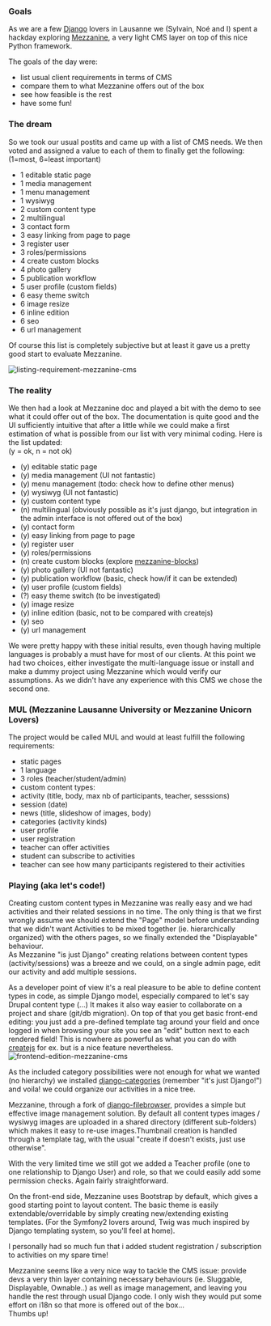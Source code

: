 ### Goals
As we are a few [Django](https://www.djangoproject.com/) lovers in Lausanne we (Sylvain, Noé and I) spent a hackday exploring [Mezzanine](http://mezzanine.jupo.org/), a very light CMS layer on top of this nice Python framework.

The goals of the day were:

* list usual client requirements in terms of CMS
* compare them to what Mezzanine offers out of the box
* see how feasible is the rest
* have some fun!

### The dream

So we took our usual postits and came up with a list of CMS needs. We then voted and assigned a value to each of them to finally get the following: (1=most, 6=least important)

* 1 editable static page
* 1 media management
* 1 menu management
* 1 wysiwyg
* 2 custom content type
* 2 multilingual
* 3 contact form
* 3 easy linking from page to page
* 3 register user
* 3 roles/permissions
* 4 create custom blocks
* 4 photo gallery
* 5 publication workflow
* 5 user profile (custom fields)
* 6 easy theme switch
* 6 image resize
* 6 inline edition
* 6 seo
* 6 url management

Of course this list is completely subjective but at least it gave us a pretty good start to evaluate Mezzanine.

![listing-requirement-mezzanine-cms](/files/images/blog/mezzanine-cms-hackday-50.jpg)

### The reality

We then had a look at Mezzanine doc and played a bit with the demo to see what it could offer out of the box. The documentation is quite good and the UI sufficiently intuitive that after a little while we could make a first estimation of what is possible from our list with very minimal coding. Here is the list updated:  
(y = ok, n = not ok)

* (y) editable static page
* (y) media management (UI not fantastic)
* (y) menu management (todo: check how to define other menus)
* (y) wysiwyg (UI not fantastic)
* (y) custom content type
* (n) multilingual (obviously possible as it's just django, but integration in the admin interface is not offered out of the box)
* (y) contact form
* (y) easy linking from page to page
* (y) register user
* (y) roles/permissions
* (n) create custom blocks (explore [mezzanine-blocks](https://github.com/renyi/mezzanine-blocks))
* (y) photo gallery (UI not fantastic)
* (y) publication workflow (basic, check how/if it can be extended)
* (y) user profile (custom fields)
* (?) easy theme switch (to be investigated)
* (y) image resize
* (y) inline edition (basic, not to be compared with createjs)
* (y) seo
* (y) url management

We were pretty happy with these initial results, even though having multiple languages is probably a must have for most of our clients.
At this point we had two choices, either investigate the multi-language issue or install and make a dummy project using Mezzanine which would verify our assumptions.
As we didn't have any experience with this CMS we chose the second one.

### MUL (Mezzanine Lausanne University or Mezzanine Unicorn Lovers)

The project would be called MUL and would at least fulfill the following requirements:

* static pages
* 1 language
* 3 roles (teacher/student/admin)
* custom content types:
* activity (title, body, max nb of participants, teacher, sesssions)
* session (date)
* news (title, slideshow of images, body)
* categories (activity kinds)
* user profile
* user registration
* teacher can offer activities
* student can subscribe to activities
* teacher can see how many participants registered to their activities

### Playing (aka let's code!)

Creating custom content types in Mezzanine was really easy and we had activities and their related sessions in no time. The only thing is that we first wrongly assume we should extend the "Page" model before understanding that we didn't want Activities to be mixed together (ie. hierarchically organized) with the others pages, so we finally extended the "Displayable" behaviour.  
As Mezzanine "is just Django" creating relations between content types (activity/sessions) was a breeze and we could, on a single admin page, edit our activity and add multiple sessions.

As a developer point of view it's a real pleasure to be able to define content types in code, as simple Django model, especially compared to let's say Drupal content type (...) It makes it also way easier to collaborate on a project and share (git/db migration).
On top of that you get basic front-end editing: you just add a pre-defined template tag around your field and once logged in when browsing your site you see an "edit" button next to each rendered field! This is nowhere as powerful as what you can do with [createjs](http://www.createjs.com/#!/CreateJS) for ex. but is a nice feature nevertheless.  
![frontend-edition-mezzanine-cms](/files/images/blog/mezzanine_frontend_edition_crop.jpg)

As the included category possibilities were not enough for what we wanted (no hierarchy) we installed [django-categories](https://github.com/callowayproject/django-categories) (remember "it's just Django!") and voila! we could organize our activities in a nice tree.

Mezzanine, through a fork of [django-filebrowser](https://github.com/sehmaschine/django-filebrowser), provides a simple but effective image management solution. By default all content types images / wysiwyg images are uploaded in a shared directory (different sub-folders) which makes it easy to re-use images.Thumbnail creation is handled through a template tag, with the usual "create if doesn't exists, just use otherwise".

With the very limited time we still got we added a Teacher profile (one to one relationship to Django User) and role, so that we could easily add some permission checks. Again fairly straightforward.

On the front-end side, Mezzanine uses Bootstrap by default, which gives a good starting point to layout content. The basic theme is easily extendable/overridable by simply creating new/extending existing templates. (For the Symfony2 lovers around, Twig was much inspired by Django templating system, so you'll feel at home).

I personally had so much fun that i added student registration / subscription to activities on my spare time!

Mezzanine seems like a very nice way to tackle the CMS issue: provide devs a very thin layer containing necessary behaviours (ie. Sluggable, Displayable, Ownable..) as well as image management, and leaving you handle the rest through usual Django code. I only wish they would put some effort on i18n so that more is offered out of the box...  
Thumbs up!
